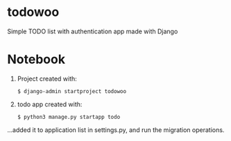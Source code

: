 # todowoo
Simple TODO list with authentication app made with Django


# Notebook

1) Project created with:

    `$ django-admin startproject todowoo`

2) todo app created with:

    `$ python3 manage.py startapp todo`

...added it to application list in settings.py, and run the migration operations.
